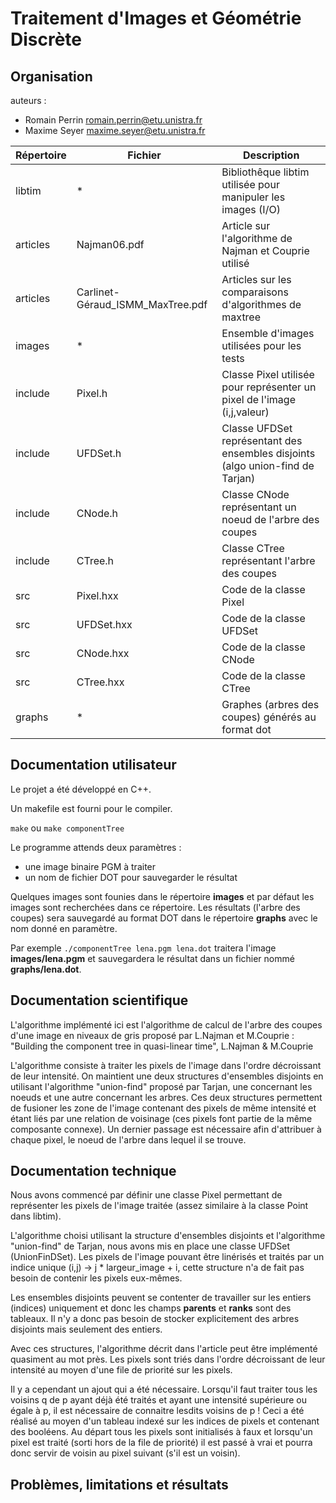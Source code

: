 # Traitement d'Images et Géométrie Discrète

## Organisation

auteurs :

* Romain Perrin <romain.perrin@etu.unistra.fr>
* Maxime Seyer <maxime.seyer@etu.unistra.fr>

| Répertoire | Fichier | Description |
|---|---|---|
| libtim | * | Bibliothêque libtim utilisée pour manipuler les images (I/O) |
| articles | Najman06.pdf | Article sur l'algorithme de Najman et Couprie utilisé |
| articles | Carlinet-Géraud_ISMM_MaxTree.pdf | Articles sur les comparaisons d'algorithmes de maxtree |
| images | * | Ensemble d'images utilisées pour les tests |
| include | Pixel.h | Classe Pixel utilisée pour représenter un pixel de l'image (i,j,valeur) |
| include | UFDSet.h | Classe UFDSet représentant des ensembles disjoints (algo union-find de Tarjan) |
| include | CNode.h | Classe CNode représentant un noeud de l'arbre des coupes |
| include | CTree.h | Classe CTree représentant l'arbre des coupes |
| src | Pixel.hxx | Code de la classe Pixel |
| src | UFDSet.hxx | Code de la classe UFDSet |
| src | CNode.hxx | Code de la classe CNode |
| src | CTree.hxx | Code de la classe CTree |
| graphs | * | Graphes (arbres des coupes) générés au format dot |

## Documentation utilisateur

Le projet a été développé en C++.

Un makefile est fourni pour le compiler.

`make` ou `make componentTree`

Le programme attends deux paramètres :
- une image binaire PGM à traiter
- un nom de fichier DOT pour sauvegarder le résultat

Quelques images sont founies dans le répertoire **images** et par défaut
les images sont recherchées dans ce répertoire.
Les résultats (l'arbre des coupes) sera sauvegardé au format DOT dans le répertoire
**graphs** avec le nom donné en paramètre.

Par exemple `./componentTree lena.pgm lena.dot` traitera l'image **images/lena.pgm**
et sauvegardera le résultat dans un fichier nommé **graphs/lena.dot**.

## Documentation scientifique

L'algorithme implémenté ici est l'algorithme de calcul de l'arbre des coupes d'une
image en niveaux de gris proposé par L.Najman et M.Couprie :
"Building the component tree in quasi-linear time", L.Najman & M.Couprie

L'algorithme consiste à traiter les pixels de l'image dans l'ordre décroissant
de leur intensité. On maintient une deux structures d'ensembles disjoints en
utilisant l'algorithme "union-find" proposé par Tarjan, une concernant les noeuds
et une autre concernant les arbres. Ces deux structures permettent de fusioner les
zone de l'image contenant des pixels de même intensité et étant liés par une relation
de voisinage (ces pixels font partie de la même composante connexe).
Un dernier passage est nécessaire afin d'attribuer à chaque pixel, le noeud de l'arbre
dans lequel il se trouve.

## Documentation technique

Nous avons commencé par définir une classe Pixel permettant de représenter les pixels
de l'image traitée (assez similaire à la classe Point dans libtim).

L'algorithme choisi utilisant la structure d'ensembles disjoints et l'algorithme
"union-find" de Tarjan, nous avons mis en place une classe UFDSet (UnionFinDSet).
Les pixels de l'image pouvant être linérisés et traités par un indice unique
(i,j) -> j * largeur_image + i, cette structure n'a de fait pas besoin de contenir
les pixels eux-mêmes.

Les ensembles disjoints peuvent se contenter de travailler sur les entiers (indices)
uniquement et donc les champs **parents** et **ranks** sont des tableaux. Il n'y a donc
pas besoin de stocker explicitement des arbres disjoints mais seulement des entiers.

Avec ces structures, l'algorithme décrit dans l'article peut être implémenté
quasiment au mot près. Les pixels sont triés dans l'ordre décroissant de leur intensité
au moyen d'une file de priorité sur les pixels.

Il y a cependant un ajout qui a été nécessaire. Lorsqu'il faut traiter tous les voisins
q de p ayant déjà été traités et ayant une intensité supérieure ou égale à p, il est nécessaire
de connaitre lesdits voisins de p !
Ceci a été réalisé au moyen d'un tableau indexé sur les indices de pixels et contenant des booléens.
Au départ tous les pixels sont initialisés à faux et lorsqu'un pixel est traité (sorti hors de la file de priorité)
il est passé à vrai et pourra donc servir de voisin au pixel suivant (s'il est un voisin).

## Problèmes, limitations et résultats

